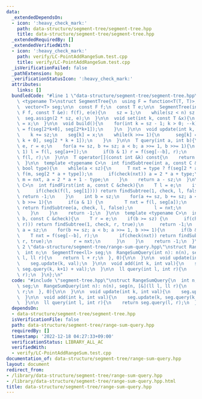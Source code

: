 ```yaml
---
data:
  _extendedDependsOn:
  - icon: ':heavy_check_mark:'
    path: data-structure/segment-tree/segment-tree.hpp
    title: data-structure/segment-tree/segment-tree.hpp
  _extendedRequiredBy: []
  _extendedVerifiedWith:
  - icon: ':heavy_check_mark:'
    path: verify/LC-PointAddRangeSum.test.cpp
    title: verify/LC-PointAddRangeSum.test.cpp
  _isVerificationFailed: false
  _pathExtension: hpp
  _verificationStatusIcon: ':heavy_check_mark:'
  attributes:
    links: []
  bundledCode: "#line 1 \"data-structure/segment-tree/segment-tree.hpp\"\ntemplate\
    \ <typename T>\nstruct SegmentTree{\n  using F = function<T(T, T)>;\n  int sz;\n\
    \  vector<T> seg;\n\n  const F f;\n  const T e;\n\n  SegmentTree(int n, const\
    \ F f, const T &e): f(f), e(e){\n    sz = 1;\n    while(sz < n) sz <<= 1;\n  \
    \  seg.assign(2 * sz, e);\n  }\n\n  void set(int k, const T &x){\n    seg[k+sz]\
    \ = x;\n  }\n\n  void build(){\n    for(int k = sz - 1; k > 0; --k){\n      seg[k]\
    \ = f(seg[2*k+0], seg[2*k+1]);\n    }\n  }\n\n  void update(int k, const T &x){\n\
    \    k += sz;\n    seg[k] = x;\n    while(k >>= 1){\n      seg[k] = f(seg[2 *\
    \ k + 0], seg[2 * k + 1]);\n    }\n  }\n\n  T query(int a, int b){\n    T l =\
    \ e, r = e;\n    for(a += sz, b += sz; a < b; a >>= 1, b >>= 1){\n      if(a &\
    \ 1) l = f(l, seg[a++]);\n      if(b & 1) r = f(seg[--b], r);\n    }\n    return\
    \ f(l, r);\n  }\n\n  T operator[](const int &k) const{\n    return seg[k + sz];\n\
    \  }\n\n  template <typename C>\n  int findSubtree(int a, const C &check, T &m,\
    \ bool type){\n    while(a < sz){\n      T nxt = type ? f(seg[2 * a + type], m):\
    \ f(m, seg[2 * a + type]);\n      if(check(nxt)) a = 2 * a + type;\n      else\
    \ m = nxt, a = 2 * a + 1 - type;\n    }\n    return a - sz;\n  }\n\n  template<typename\
    \ C>\n  int findFirst(int a, const C &check){\n    T l = e;\n    if(a <= 0){\n\
    \      if(check(f(l, seg[1]))) return findSubtree(1, check, l, false);\n     \
    \ return -1;\n    }\n    int b = sz;\n    for(a += sz, b += sz; a < b; a >>= 1,\
    \ b >>= 1){\n      if(a & 1) {\n        T nxt = f(l, seg[a]);\n        if(check(nxt))\
    \ return findSubtree(a, check, l, false);\n        l = nxt;\n        ++a;\n  \
    \    }\n    }\n    return -1;\n  }\n\n  template <typename C>\n  int findLast(int\
    \ b, const C &check){\n    T r = e;\n    if(b >= sz) {\n      if(check(f(seg[1],\
    \ r))) return findSubtree(1, check, r, true);\n      return -1;\n    }\n    int\
    \ a = sz;\n    for(b += sz; a < b; a >>= 1, b >>= 1){\n      if(b & 1){\n    \
    \    T nxt = f(seg[--b], r);\n        if(check(nxt)) return findSubtree(b, check,\
    \ r, true);\n        r = nxt;\n      }\n    }\n    return -1;\n  }\n};\n#line\
    \ 2 \"data-structure/segment-tree/range-sum-query.hpp\"\nstruct RangeSumQuery{\n\
    \  int n;\n  SegmentTree<ll> seg;\n  RangeSumQuery(int n): n(n), seg(n, [&](ll\
    \ l, ll r){\n    return l + r;\n  }, 0){\n\n  }\n\n  void update(int k, int val){\n\
    \    seg.update(k, val);\n  }\n\n  void add(int k, int val){\n    seg.update(k,\
    \ seg.query(k, k+1) + val);\n  }\n\n  ll query(int l, int r){\n    return seg.query(l,\
    \ r);\n  }\n};\n"
  code: "#include \"segment-tree.hpp\"\nstruct RangeSumQuery{\n  int n;\n  SegmentTree<ll>\
    \ seg;\n  RangeSumQuery(int n): n(n), seg(n, [&](ll l, ll r){\n    return l +\
    \ r;\n  }, 0){\n\n  }\n\n  void update(int k, int val){\n    seg.update(k, val);\n\
    \  }\n\n  void add(int k, int val){\n    seg.update(k, seg.query(k, k+1) + val);\n\
    \  }\n\n  ll query(int l, int r){\n    return seg.query(l, r);\n  }\n};\n"
  dependsOn:
  - data-structure/segment-tree/segment-tree.hpp
  isVerificationFile: false
  path: data-structure/segment-tree/range-sum-query.hpp
  requiredBy: []
  timestamp: '2022-12-18 04:27:33+09:00'
  verificationStatus: LIBRARY_ALL_AC
  verifiedWith:
  - verify/LC-PointAddRangeSum.test.cpp
documentation_of: data-structure/segment-tree/range-sum-query.hpp
layout: document
redirect_from:
- /library/data-structure/segment-tree/range-sum-query.hpp
- /library/data-structure/segment-tree/range-sum-query.hpp.html
title: data-structure/segment-tree/range-sum-query.hpp
---
```

